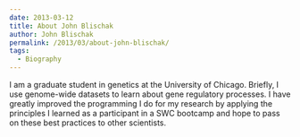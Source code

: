 ```yaml
---
date: 2013-03-12
title: About John Blischak
author: John Blischak
permalink: /2013/03/about-john-blischak/
tags:
  - Biography
---
```

I am a graduate student in genetics at the University of Chicago. Briefly, I use genome-wide datasets to learn about gene regulatory processes. I have greatly improved the programming I do for my research by applying the principles I learned as a participant in a SWC bootcamp and hope to pass on these best practices to other scientists.
